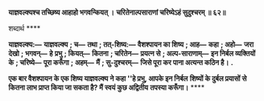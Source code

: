 **याज्ञवल्क्यश्च तच्छिष्य आहाहो भगवन्कियत् ।** **चरितेनाल्पसाराणां चरिष्येऽहं सुदुश्चरम् ॥ ६२॥** 

शब्दार्थ **** 

**याज्ञवल्क्य:—** **याज्ञवल्क्य** **; च—** **तथा** **; तत्-शिष्य:—** **वैशश्पायन का शिष्य** **; आह—** **कहा** **; अहो—** **जरा देखो** **; भगवन्—** **हे** **प्रभु** **; कियत्—** **कितना** **; चरितेन—** **प्रयत्न से** **; अल्प-साराणाम्—** **इन निर्बल व्यक्तियों के** **; चरिष्ये—** **पूरा करूँगा** **; अहम्—** **मैं** **; सु-दुश्चरम्—** **जिसे पूरा कर पाना अत्यन्त कठिन है।** **.** 

**एक बार वैशश्पायन के एक शिष्य याज्ञवल्क्य ने कहा ''हे प्रभु, आपके इन निर्बल** **शिष्यों के दुर्बल प्रयासों से कितना लाभ प्राप्त किया जा सकता है? मैं स्वयं कुछ अद्वितीय** **तपस्या करूँगा।** **** 